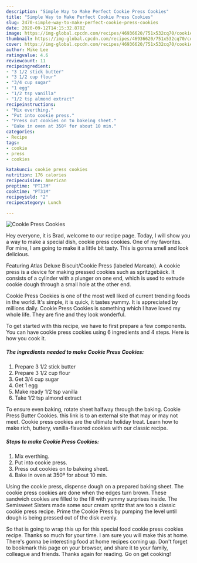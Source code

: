 ```yaml
---
description: "Simple Way to Make Perfect Cookie Press Cookies"
title: "Simple Way to Make Perfect Cookie Press Cookies"
slug: 2470-simple-way-to-make-perfect-cookie-press-cookies
date: 2020-09-12T14:15:32.878Z
image: https://img-global.cpcdn.com/recipes/46936620/751x532cq70/cookie-press-cookies-recipe-main-photo.jpg
thumbnail: https://img-global.cpcdn.com/recipes/46936620/751x532cq70/cookie-press-cookies-recipe-main-photo.jpg
cover: https://img-global.cpcdn.com/recipes/46936620/751x532cq70/cookie-press-cookies-recipe-main-photo.jpg
author: Mike Lee
ratingvalue: 4.6
reviewcount: 11
recipeingredient:
- "3 1/2 stick butter"
- "3 1/2 cup flour"
- "3/4 cup sugar"
- "1 egg"
- "1/2 tsp vanilla"
- "1/2 tsp almond extract"
recipeinstructions:
- "Mix everthing."
- "Put into cookie press."
- "Press out cookies on to bakeing sheet."
- "Bake in oven at 350º for about 10 min."
categories:
- Recipe
tags:
- cookie
- press
- cookies

katakunci: cookie press cookies 
nutrition: 176 calories
recipecuisine: American
preptime: "PT17M"
cooktime: "PT31M"
recipeyield: "2"
recipecategory: Lunch

---
```



![Cookie Press Cookies](https://img-global.cpcdn.com/recipes/46936620/751x532cq70/cookie-press-cookies-recipe-main-photo.jpg)

Hey everyone, it is Brad, welcome to our recipe page. Today, I will show you a way to make a special dish, cookie press cookies. One of my favorites. For mine, I am going to make it a little bit tasty. This is gonna smell and look delicious.

Featuring Atlas Deluxe Biscuit/Cookie Press (labeled Marcato). A cookie press is a device for making pressed cookies such as spritzgebäck. It consists of a cylinder with a plunger on one end, which is used to extrude cookie dough through a small hole at the other end.

Cookie Press Cookies is one of the most well liked of current trending foods in the world. It's simple, it is quick, it tastes yummy. It is appreciated by millions daily. Cookie Press Cookies is something which I have loved my whole life. They are fine and they look wonderful.


To get started with this recipe, we have to first prepare a few components. You can have cookie press cookies using 6 ingredients and 4 steps. Here is how you cook it.

<!--inarticleads1-->

##### The ingredients needed to make Cookie Press Cookies:

1. Prepare 3 1/2 stick butter
1. Prepare 3 1/2 cup flour
1. Get 3/4 cup sugar
1. Get 1 egg
1. Make ready 1/2 tsp vanilla
1. Take 1/2 tsp almond extract


To ensure even baking, rotate sheet halfway through the baking. Cookie Press Butter Cookies. this link is to an external site that may or may not meet. Cookie press cookies are the ultimate holiday treat. Learn how to make rich, buttery, vanilla-flavored cookies with our classic recipe. 

<!--inarticleads2-->

##### Steps to make Cookie Press Cookies:

1. Mix everthing.
1. Put into cookie press.
1. Press out cookies on to bakeing sheet.
1. Bake in oven at 350º for about 10 min.


Using the cookie press, dispense dough on a prepared baking sheet. The cookie press cookies are done when the edges turn brown. These sandwich cookies are filled to the fill with yummy surprises inside. The Semisweet Sisters made some sour cream spritz that are too a classic cookie press recipe. Prime the Cookie Press by pumping the level until dough is being pressed out of the disk evenly. 

So that is going to wrap this up for this special food cookie press cookies recipe. Thanks so much for your time. I am sure you will make this at home. There's gonna be interesting food at home recipes coming up. Don't forget to bookmark this page on your browser, and share it to your family, colleague and friends. Thanks again for reading. Go on get cooking!

